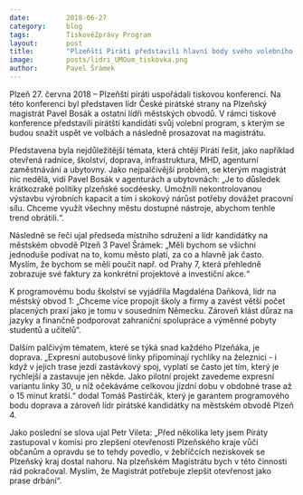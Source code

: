 ```yaml
---
date:         2018-06-27
category:     blog
tags:         TiskovéZprávy Program
layout:       post
title:        "Plzeňští Piráti představili hlavní body svého volebního programu " 
image:        posts/lidri_UMOum_tiskovka.png
author:       Pavel Šrámek
---
```


Plzeň 27. června 2018 – Plzeňští piráti uspořádali tiskovou konferenci. Na této konferenci byl představen lídr České pirátské strany na Plzeňský magistrát Pavel Bosák a ostatní lídři městských obvodů. V rámci tiskové konference představili pirátští kandidáti svůj volební program, s kterým se budou snažit uspět ve volbách a následně prosazovat na magistrátu. 

Představena byla nejdůležitější témata, která chtějí Piráti řešit, jako například otevřená radnice, školství, doprava, infrastruktura, MHD, agenturní zaměstnávání a ubytovny. Jako nejpalčivější problém, se kterým magistrát nic nedělá, vidí Pavel Bosák v agenturách a ubytovnách: „Je to důsledek krátkozraké politiky plzeňské socdéesky. Umožnili nekontrolovanou výstavbu výrobních kapacit a tím i skokový nárůst potřeby dovážet pracovní sílu. Chceme využít všechny městu dostupné nástroje, abychom tenhle trend obrátili.“.

Následně se řeči ujal předseda místního sdružení a lídr kandidátky na městském obvodě Plzeň 3 Pavel Šrámek: „Měli bychom se všichni jednoduše podívat na to, komu město platí, za co a hlavně jak často. Myslím, že bychom se měli poučit např. od Prahy 7, která přehledně zobrazuje své faktury za konkrétní projektové a investiční akce.“

K programovému bodu školství se vyjádřila Magdaléna Daňková, lídr na městský obvod 1: „Chceme více propojit školy a firmy a zavést větší počet placených praxí jako je tomu v sousedním Německu. Zároveň klást důraz na jazyky a finančně podporovat zahraniční spolupráce a výměnné pobyty studentů a učitelů“.

Dalším palčivým tématem, které se týká snad každého Plzeňáka, je doprava. „Expresní autobusové linky připomínají rychlíky na železnici - i když v jejich trase jezdí zastávkový spoj, vyplatí se často jet tím, který je rychlejší a zastavuje jen někde. Jako pilotní projekt zavedeme expresní variantu linky 30, u níž očekáváme celkovou jízdní dobu v obdobné trase až o 15 minut kratší.“ dodal Tomáš Pastirčák, který je garantem programového bodu doprava a zároveň lídr pirátské kandidátky na městském obvodě Plzeň 4. 

Jako poslední se slova ujal Petr Vileta: „Před několika lety jsem Piráty zastupoval v komisi pro zlepšení otevřenosti Plzeňského kraje vůči občanům a opravdu se to tehdy povedlo, v žebříčcích neziskovek se Plzeňský kraj dostal nahoru. Na plzeňském Magistrátu bych v této činnosti rád pokračoval. Myslím, že Magistrát potřebuje zlepšit otevřenost jako prase drbání“.
